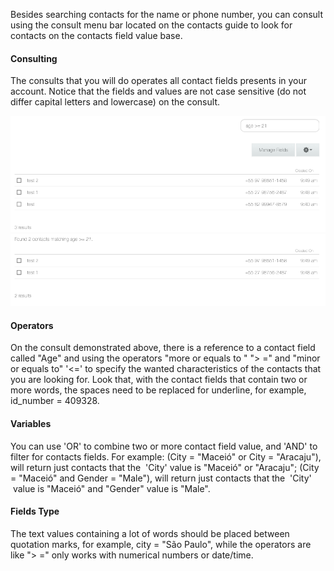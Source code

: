 Besides searching contacts for the name or phone number, you can consult using the consult menu bar located on the contacts guide to look for contacts on the contacts field value base.

#### Consulting
The consults that you will do operates all contact fields presents in your account. Notice that the fields and values are not case sensitive (do not differ capital letters and lowercase) on the consult.

![](/img/contact/consulting.png)
![](/img/contact/consulting_2.png)

#### Operators
On the consult demonstrated above, there is a reference to a contact field called "Age" and using the operators "more or equals to " "> =" and "minor or equals to" '<=' to specify the wanted characteristics of the contacts that you are looking for. Look that, with the contact fields that contain two or more words, the spaces need to be replaced for underline, for example, id_number = 409328.

#### Variables
You can use 'OR' to combine two or more contact field value, and 'AND' to filter for contacts fields. For example:
(City = "Maceió" or City = "Aracaju"), will return just contacts that the  'City' value is "Maceió" or "Aracaju";
(City = "Maceió" and Gender = "Male"), will return just contacts that the  'City'  value is "Maceió" and "Gender" value is "Male".

#### Fields Type
The text values containing a lot of words should be placed between quotation marks, for example, city = "São Paulo", while the operators are like "> =" only works with numerical numbers or date/time.